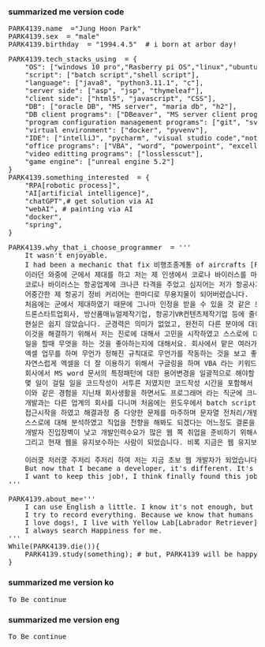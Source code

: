 ### summarized me version code
<pre>
PARK4139.name  ="Jung Hoon Park" 
PARK4139.sex  = "male"
PARK4139.birthday  = "1994.4.5"  # i born at arbor day!
</pre>
<pre>
PARK4139.tech_stacks_using  = {
    "OS": ["windows 10 pro","Rasberry pi OS","linux","ubuntu"], 
    "script": ["batch script","shell script"], 
    "language": ["java8", "python3.11.1", "c"], 
    "server side": ["asp", "jsp", "thymeleaf"], 
    "client side": ["html5", "javascript", "CSS"],
    "DB": ["oracle DB", "MS server", "maria db", "h2"],
    "DB client programs": ["DBeaver", "MS server client program", "sqlplus"],
    "program configuration management programs": ["git", "svn"],
    "virtual environment": ["docker", "pyvenv"],
    "IDE": ["intelliJ", "pycharm", "visual studio code","notepad++"],
    "office programs": ["VBA", "word", "powerpoint", "excell"], 
    "video editting programs": ["losslesscut"],
    "game engine": ["unreal engine 5.2"]
}
PARK4139.something_interested  = {
    "RPA[robotic process]",
    "AI[artificial intelligence]",
    "chatGPT",# get solution via AI
    "webAI", # painting via AI
    "docker",
    "spring",
}
</pre>
<pre>
PARK4139.why_that_i_choose_programmer  = '''
    It wasn't enjoyable.
    I had been a mechanic that fix 비행조종계통 of aircrafts [F-16C/D, F-15K, C-130] in korean airforce for about 4 years. 
    이러던 와중에 군에서 제대를 하고 저는 제 인생에서 코로나 바이러스를 마주하게 됩니다.
    코로나 바이러스는 항공업계에 크나큰 타격을 주었고 심지어는 저가 항공사가 망하는 지경에 이르게 했습니다.
    어중간한 제 항공기 정비 커리어는 한마디로 무용지물이 되어버렸습니다.
    처음에는 군에서 제대하였기 때문에 그나마 인정을 받을 수 있을 것 같은 드론분야와, 방산분야에 눈을 돌렸고
    드론스타트업회사, 방산품매뉴얼제작기업, 항공기VR컨텐츠제작기업 등에 줄이어 취업을 했습니다.
    현실은 쉽지 않았습니다. 군경력은 의미가 없었고, 완전히 다른 분야에 대한 적응은 쉽지 않았습니다.
    이것을 해결하기 위해서 저는 진로에 대해서 고민을 시작하였고 스스로에 대해서 분석하기 시작하였습니다. 무엇을 좋아하는지 무엇을 할 때 웃는지에 대한 사소한 것부터.
    일을 할때 무엇을 하는 것을 좋아하는지에 대해서요. 회사에서 맡은 여러가지 일을 하며 내가 잘할 수 있는 부분은 어떤부분인지 분석하고 적용하며 고군분투하던 중 엑셀업무를 마주하였습니다.
    엑셀 업무를 하며 무언가 정해진 규칙대로 무언가를 작동하는 것을 보고 좋아하는 성향을 가졌다는 것을 알게 되었습니다.
    자연스럽게 엑셀을 더 잘 이용하기 위해서 구글링을 하며 VBA 라는 키워드를 얻었습니다. 특히 알아보니 VBA 는 단축키나 엑셀매크로 보다도 엑셀을 더 잘 활용할 수 있는 무기였죠.
    회사에서 MS word 문서의 특정패턴에 대한 용어변경을 일괄적으로 해야할 일을 마주 했을 때, VBA는 아주 긴 시간을 줄여주었고 추가적으로 다른 일을 할 수 있게 되었습니다.
    몇 일이 걸릴 일을 코드작성이 서투른 저였지만 코드작성 시간을 포함해서 처리시간 까지 반나절에 해결이 되었습니다. 이는 제 속에서 보람과 큰 희열을 일으켜주었습니다. 
    이와 같은 경험을 지닌채 회사생활을 하면서도 프로그래머 라는 직군에 크나큰 동경이 자라나기 시작하였고 도전을 해보자는 마음을 가지게 해주었습니다.
    개발과는 다른 업계의 회사를 다니며 처음에는 윈도우에서 batch script 독학을 시작하였고, python 을 가지고 유튜브를 다운로드/AI 이미지 분류/파일자동정리 이런 형태로 내가 필요한 것에 대한 관심에 대한 솔루션을 마련하는 데 
    접근시작을 하였고 해결과정 중 다양한 문제를 마주하며 문자열 전처리/개발툴 단축키 및 기능 사용 이런 쪽의 능력이 필요하여 필요한 부분만큼 학습을 하였습니다 실무에 적용을 해 나아갔습니다.
    스스로에 대해 분석하였고 직업을 전향을 해봐도 되겠다는 어느정도 결론을 내었습니다. 비전공자인 저는 현실을 바라보았습니다. 개발의 세계는 어떤지 어떻게 나누어져 있는지 구글링하기 시작했습니다.
    개발자 진입장벽이 낮고 개발인력수요가 많은 웹 쪽 취업을 준비하기 위해서 java 학원을 다니었습니다. 
    그리고 현재 웹을 유지보수하는 사람이 되었습니다. 비록 지금은 웹 유지보수를 하고 있지만 조금 더 개발자스러운 개발을 하고 싶기에 꾸준히 더 정진해 나아갈 생각입니다.

    이러쿵 저러쿵 주저리 주저리 하여 저는 지금 초보 웹 개발자가 되었습니다. 
    But now that I became a developer, it's different. It's so rewarding and fun when a problem is solved.
    I want to keep this job!, I think finally found this job suitable for me.
'''
</pre>
<pre>
PARK4139.about_me='''
    I can use English a little. I know it's not enough, but I'm still trying to use it
    I try to record everything. Because we know that humans are oblivious animals, including me.
    I love dogs!, I live with Yellow Lab[Labrador Retriever]. When things aren't going well, I go for a walk, dogs make me laugh.
    I always search Happiness for me.
'''
While(PARK4139.die()){
    PARK4139.study(something); # but, PARK4139 will be happy. 
}
</pre>

### summarized me version ko
<pre>
To Be continue  
</pre>
### summarized me version eng
<pre>
To Be continue
</pre>
